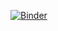 [![Binder](https://mybinder.org/badge_logo.svg)](https://mybinder.org/v2/gh/vbillet/testJupyter/master)
